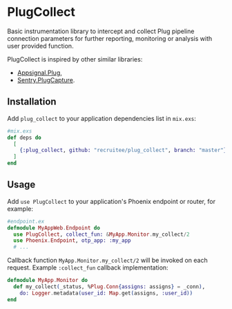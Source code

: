 # PlugCollect

Basic instrumentation library to intercept and collect Plug pipeline connection parameters for
further reporting, monitoring or analysis with user provided function.

PlugCollect is inspired by other similar libraries:
* [Appsignal.Plug](https://github.com/appsignal/appsignal-elixir-plug),
* [Sentry.PlugCapture](https://github.com/getsentry/sentry-elixir).


## Installation
Add `plug_collect` to your application dependencies list in `mix.exs`:
```elixir
#mix.exs
def deps do
  [
    {:plug_collect, github: "recruitee/plug_collect", branch: "master"}
  ]
end
```

## Usage
Add `use PlugCollect` to your application's Phoenix endpoint or router, for example:
```elixir
#endpoint.ex
defmodule MyAppWeb.Endpoint do
  use PlugCollect, collect_fun: &MyApp.Monitor.my_collect/2
  use Phoenix.Endpoint, otp_app: :my_app
  # ...
```

Callback function `MyApp.Monitor.my_collect/2` will be invoked on each request.
Example `:collect_fun` callback implementation:
```elixir
defmodule MyApp.Monitor do
  def my_collect(_status, %Plug.Conn{assigns: assigns} = _conn),
    do: Logger.metadata(user_id: Map.get(assigns, :user_id))
end
```

